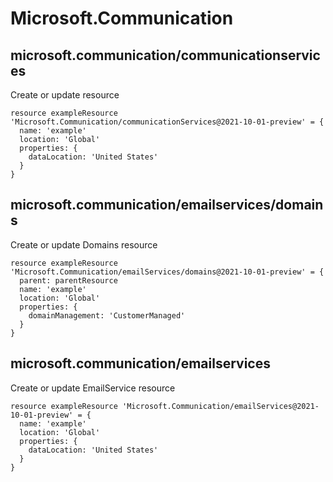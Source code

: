 # Microsoft.Communication

## microsoft.communication/communicationservices

Create or update resource
```bicep
resource exampleResource 'Microsoft.Communication/communicationServices@2021-10-01-preview' = {
  name: 'example'
  location: 'Global'
  properties: {
    dataLocation: 'United States'
  }
}
```

## microsoft.communication/emailservices/domains

Create or update Domains resource
```bicep
resource exampleResource 'Microsoft.Communication/emailServices/domains@2021-10-01-preview' = {
  parent: parentResource 
  name: 'example'
  location: 'Global'
  properties: {
    domainManagement: 'CustomerManaged'
  }
}
```

## microsoft.communication/emailservices

Create or update EmailService resource
```bicep
resource exampleResource 'Microsoft.Communication/emailServices@2021-10-01-preview' = {
  name: 'example'
  location: 'Global'
  properties: {
    dataLocation: 'United States'
  }
}
```
